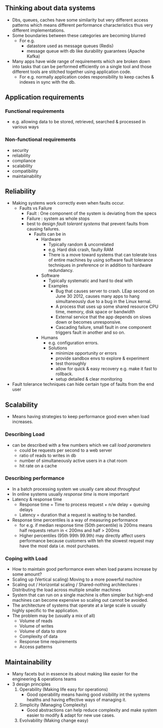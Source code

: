 # 
## Thinking about data systems
- Dbs, queues, caches have some similarity but very different access patterns which means different performance 
characteristics thus very different implementations.
- Some boundaries between these categories are becoming blurred
  - For e.g. 
    - datastore used as message queues (Redis)
    - message queue with db like durability guarantees (Apache Kafka)
- Many apps have wide range of requirements which are broken down into tasks that can be performed efficiently on a 
single tool and those different tools are stitched together using application code.
  - For e.g. normally application codes responsibility to keep caches & indexes in sync with the db.
## Application requirements
### Functional requirements
- e.g. allowing data to be stored, retrieved, searched & processed in various ways
### Non-functional requirements
- security
- reliability
- compliance
- scalability
- compatibility 
- maintainability
## Reliability
- Making systems work correctly even when faults occur.
  - Faults vs Failure
    - Fault : One component of the system is deviating from the specs
    - Failure : system as whole stops 
    - best to design _fault tolerant systems_ that prevent faults from causing failures.
      - Faults can be in 
        - Hardware
          - Typically random & uncorrelated 
          - e.g. Hard disk crash, faulty RAM 
          - There is a move toward systems that can tolerate loss of entire machines by using software fault tolerance 
          techniques in preference or in addition to hardware redundancy.
        - Software
          - Typically systematic and hard to deal with
          - Examples
            - Bug that causes server to crash. LEap second on June 30 2012, causes many apps to hang simultaneously due 
            to a bug in the Linux kernal.
            - A process that uses up some shared resource CPU time, memory, disk space or bandwidth
            - External service that the app depends on slows down or becomes unresponsive.
            - Cascading failure, small fault in one component triggers fault in another and so on.
        - Humans 
          - e.g. configuration errors.
          - Solutions
            - minimize opportunity or errors
            - provide sandbox envs to explore & experiment
            - test thoroughly
            - allow for quick & easy recovery e.g. make it fast to rollback.
            - setup detailed & clear monitoring
- Fault tolerance techniques can hide certain type of faults from the end user
## Scalability
- Means having strategies to keep performance good even when load increases.
### Describing Load
- can be described with a few numbers which we call _load parameters_
  - could be requests per second to a web server
  - ratio of reads to writes in db
  - number of simultaneously active users in a chat room
  - hit rate on a cache
### Describing performance
  - In a batch processing system we usually care about _throughput_
  - In online systems usually _response time_ is more important
  - Latency & response time
    - Response time = Time to process request + n/w delay + queuing delays
    - Latency = duration that a request is waiting to be handled.
  - Response time percentiles is a way of measuring performance
    - for e.g. if median response time (50th percentile) is 200ms means half requests return in < 200ms and half > 200ms
    - Higher percentiles (95th 99th 99.9th) may directly affect users performance because customers with teh the slowest 
    request may have the most data i.e. most purchases.
### Coping with Load
- How to maintain good performance even when load params increase by some amount?
- Scaling up (Vertical scaling) Moving to a more powerful machine
- Scaling out / Horizontal scaling / Shared-nothing architectures : Distributing the load across multiple smaller machines
- System that can run on a single machine is often simpler but high-end machines can become expensive so scaling out cannot be avoided.
- The architecture of systems that operate at a large scale is usually highly specific to the application.
- The problem may be (usually a mix of all)
  - Volume of reads
  - Volume of writes
  - Volume of data to store
  - Complexity of data
  - Response time requirements
  - Access patterns
## Maintainability
- Many facets but in essence its about making like easier for the engineering & operations teams 
- 3 design principles
  1. Operability (Making life easy for operations)
     - Good operability means having good visibility int the systems 
       healths and having effective ways of managing it.
  2. Simplicity (Managing Complexity)
     - Good abstractions can help reduce complexity and make system easier to modify & adapt for new use cases.
  3. Evolvability (Making change easy)


